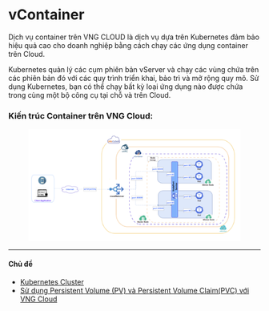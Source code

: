 # vContainer

Dịch vụ container trên VNG CLOUD là dịch vụ dựa trên Kubernetes đảm bảo hiệu quả cao cho doanh nghiệp bằng cách chạy các ứng dụng container trên Cloud.

Kubernetes quản lý các cụm phiên bản vServer và chạy các vùng chứa trên các phiên bản đó với các quy trình triển khai, bảo trì và mở rộng quy mô. Sử dụng Kubernetes, bạn có thể chạy bất kỳ loại ứng dụng nào được chứa trong cùng một bộ công cụ tại chỗ và trên Cloud.

### **Kiến trúc Container trên VNG Cloud:**  <a href="#vcontainer-kientruccontainertrenvngcloud" id="vcontainer-kientruccontainertrenvngcloud"></a>

<figure><img src="../../../.gitbook/assets/image (460).png" alt=""><figcaption></figcaption></figure>

***

#### Chủ đề <a href="#vcontainer-chude" id="vcontainer-chude"></a>

* [Kubernetes Cluster](kubernetes-cluster/)
* [Sử dụng Persistent Volume (PV) và Persistent Volume Claim(PVC) với VNG Cloud](persistent-volume-pv-va-persistent-volume-claim-pvc-voi-vng-cloud/)
